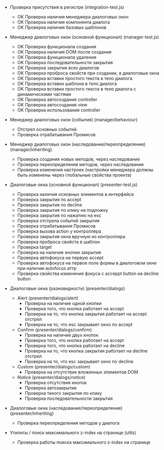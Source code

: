 * Проверка присутствия в регистре (integration-test.js)
	* OK Проверка наличия менеджера диалоговых окон
	* OK Проверка наличия компонента диалога
	* OK Проверка наличия базовых шаблонов

* Менеджер диалоговых окон (основной функционал) (manager-test.js)
	* OK Проверка функционала создания
	* OK Проверка наличия DOM после создания
	* OK Проверка функционала удаления
	* OK Проверка последовательности закрытия
	* OK Проверка закрытия всех диалогов
	* OK Проверка проброса свойств при создании, в диалоговые окна
	* OK Проверка вставки простого текста в тело диалога
	* OK Проверка вставки шаблона в тело диалога
	* OK Проверка вставки простого текста в тело диалога с динамическими частями
	* OK Проверка автосоздания controller
	* OK Проверка автосоздания view
	* OK Проверка использования controller

* Менеджер диалоговых окон (события) (manager/behaviour)
	* Отстрел основных событий
	* Проверка отрабатывания Промисов
* Менеджер диалоговых окон (наследование/переопределение) (manager/inheriting)
	* Проверка создания новых методов, через наследование
	* Проверка переопределения методов, через наследование
	* Проверка изменения настроек (настройки менеджера должны быть изменены через глобальные свойства проекта)

* Диалоговые окна (основной функционал) (presenter-test.js)
	* Проверка наличия основных элементов в интерфейсе
	* Проверка закрытия по accept
	* Проверка закрытия по decline
	* Проверка закрытия по клику на подложку
	* Проверка закрытия по нажатию на esc
	* Проверка отстрела событий закрытия
	* Проверка отрабатывания Промисов
	* Проверка вызова action у контроллера
	* Проверка закрытия окна вручную из контроллера
	* Проверка проброса свойста в шаблон
	* Проверка target
	* Проверка на наличие кнопки закрытия
	* Проверка автофокуса на первую accept
	* Проверка автофокуса на первое поле формы в диалоговом окне при наличии autofocus аттр
	* Проверка свойства изменения фокуса с acceppt button на decline button 
* Диалоговые окна (разновидности) (presenter/dialogs)
	* Alert (presenter/dialogs/alert)
		* Проверка на наличие одной кнопки
		* Проверка того, что кнопка работает на accept
		* Проверка на то, что кнопка закрытия работает на accept отстрел
		* Проверка на то, что esc закрывает окно по accept
	* Confirm (presenter/dialogs/confirm)
		* Проверка на наличие двух кнопок
		* Проверка того, что кнопка работает на accept
		* Проверка того, что кнопка работает на decline
		* Проверка на то, что кнопка закрытия работает на decline отстрел
		* Проверка на то, что esc закрывает окно по decline
	* Custom (presenter/dialogs/custom)
		* Проверка на отсутствие вложенных элементов DOM
	* Notice (presenter/dialogs/notice)
		* Проверка отсутствия кнопок
		* Проверка автозакрытия
		* Проверка тихого закрытия по клику
		* Проверка последовательности закрытия

* Диалоговые окна (наследование/переопределение) (presenter/inheriting)
	* Проверка переопределения методов у диалога

* Утилиты / поиск максимального z-index на странице (utils)
	* Проверка работы поиска максимального z-index на странице